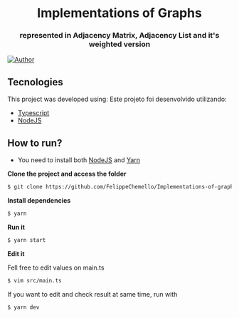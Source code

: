 <h1 align="center">
    Implementations of Graphs 
</h1>
<h3 align="center">
    represented in Adjacency Matrix, Adjacency List and it's weighted version
</h3>

[![Author](https://img.shields.io/badge/Author-FelippeChemello-%237895B0)](https://github.com/FelippeChemello)

## Tecnologies

This project was developed using:
Este projeto foi desenvolvido utilizando:

-   [Typescript](https://www.typescriptlang.org/)
-   [NodeJS](https://nodejs.dev/)

## How to run?

-   You need to install both [NodeJS](https://nodejs.dev/) and [Yarn](https://classic.yarnpkg.com/en/docs/install/)

**Clone the project and access the folder**

```bash
$ git clone https://github.com/FelippeChemello/Implementations-of-graphs && cd Implementations-of-graphs
```

**Install dependencies**

```bash
$ yarn
```

**Run it**

```bash
$ yarn start
```

**Edit it**

Fell free to edit values on main.ts

```bash
$ vim src/main.ts
```

If you want to edit and check result at same time, run with
```bash
$ yarn dev
```